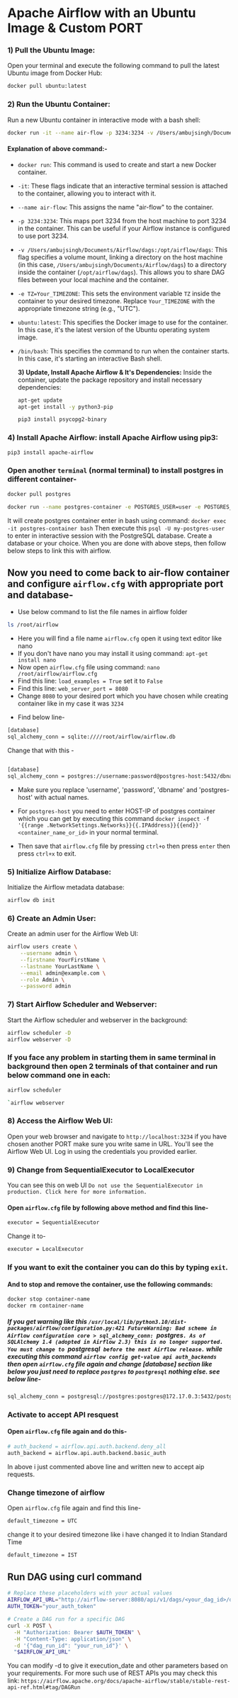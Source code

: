 # Apache Airflow with an Ubuntu Image & Custom PORT

### 1) Pull the Ubuntu Image:
   Open your terminal and execute the following command to pull the latest Ubuntu image from Docker Hub:

   ```bash
   docker pull ubuntu:latest
   ```

### 2) Run the Ubuntu Container:
   Run a new Ubuntu container in interactive mode with a bash shell:

   ```bash
   docker run -it --name air-flow -p 3234:3234 -v /Users/ambujsingh/Documents/Airflow/dags:/opt/airflow/dags -e TZ=Your_TIMEZONE ubuntu:latest /bin/bash
   ```
#### Explanation of above command:-
- `docker run`: This command is used to create and start a new Docker container.

- `-it`: These flags indicate that an interactive terminal session is attached to the container, allowing you to interact with it.

- `--name air-flow`: This assigns the name "air-flow" to the container.

- `-p 3234:3234`: This maps port 3234 from the host machine to port 3234 in the container. This can be useful if your Airflow instance is configured to use port 3234.

- `-v /Users/ambujsingh/Documents/Airflow/dags:/opt/airflow/dags`: This flag specifies a volume mount, linking a directory on the host machine (in this case, `/Users/ambujsingh/Documents/Airflow/dags`) to a directory inside the container (`/opt/airflow/dags`). This allows you to share DAG files between your local machine and the container.

- `-e TZ=Your_TIMEZONE`: This sets the environment variable `TZ` inside the container to your desired timezone. Replace `Your_TIMEZONE` with the appropriate timezone string (e.g., "UTC").

- `ubuntu:latest`: This specifies the Docker image to use for the container. In this case, it's the latest version of the Ubuntu operating system image.

- `/bin/bash`: This specifies the command to run when the container starts. In this case, it's starting an interactive Bash shell.




   **3) Update, Install Apache Airflow & It's Dependencies:**
   Inside the container, update the package repository and install necessary dependencies:

   ```bash
   apt-get update
   apt-get install -y python3-pip
   ```
   ```bash
   pip3 install psycopg2-binary
   ```

### 4) Install Apache Airflow: install Apache Airflow using pip3:

   ```bash
   pip3 install apache-airflow
   ```

### Open another `terminal` (normal terminal) to install postgres in different container-
   ```bash
   docker pull postgres
   ```
   ```bash 
   docker run --name postgres-container -e POSTGRES_USER=user -e POSTGRES_PASSWORD=password -d -p 5432:5432 postgres
   ```
   It will create postgres container enter in bash using command: `docker exec -it postgres-container bash`
      Then execute this `psql -U my-postgres-user` to enter in interactive session with the PostgreSQL database. Create a database or your choice.
      When you are done with above steps, then follow below steps to link this with airflow.

  

## Now you need to come back to air-flow container and configure `airflow.cfg` with appropriate port and database-
- Use below command to list the file names in airflow folder
```bash
ls /root/airflow
```
- Here you will find a file name `airflow.cfg` open it using text editor like nano
- If you don't have nano you may install it using command: `apt-get install nano`
- Now open `airflow.cfg` file using command: `nano /root/airflow/airflow.cfg`
- Find this line: `load_examples = True` set it to `False`
- Find this line: `web_server_port = 8080`
- Change `8080` to your desired port which you have chosen while creating container like in my case it was `3234`
* Find below line- 
```bash
[database]
sql_alchemy_conn = sqlite:////root/airflow/airflow.db
```
Change that with this -
```bash

[database]
sql_alchemy_conn = postgres://username:password@postgres-host:5432/dbname


```
- Make sure you replace 'username', 'password', 'dbname' and 'postgres-host' with actual names.
- For `postgres-host` you need to enter HOST-IP of postgres container which you can get by executing this command `docker inspect -f '{{range .NetworkSettings.Networks}}{{.IPAddress}}{{end}}' <container_name_or_id>` in your normal terminal.

- Then save that `airflow.cfg` file by pressing `ctrl+o` then press `enter` then press `ctrl+x` to exit.


### 5) Initialize Airflow Database:
   Initialize the Airflow metadata database:

   ```bash
   airflow db init
   ```

### 6) Create an Admin User:
   Create an admin user for the Airflow Web UI:

   ```bash
   airflow users create \
       --username admin \
       --firstname YourFirstName \
       --lastname YourLastName \
       --email admin@example.com \
       --role Admin \
       --password admin
   ```

### 7) Start Airflow Scheduler and Webserver:
   Start the Airflow scheduler and webserver in the background:
```bash
airflow scheduler -D
airflow webserver -D
```
### If you face any problem in starting them in same terminal in background then open 2 terminals of that container and run below command one in each:
```bash
airflow scheduler
```
```bash
`airflow webserver
```

### 8) Access the Airflow Web UI:
   Open your web browser and navigate to `http://localhost:3234` if you have chosen another PORT make sure you write same in URL. You'll see the Airflow Web UI. Log in using the credentials you provided earlier.

### 9) Change from SequentialExecutor to LocalExecutor
You can see this on web UI `Do not use the SequentialExecutor in production. Click here for more information.`

#### Open `airflow.cfg` file by following above method and find this line-
```bash
executor = SequentialExecutor
```
Change it to-
```bash
executor = LocalExecutor
```




### If you want to exit the container you can do this by typing `exit`. 
#### And to stop and remove the container, use the following commands:

```bash
docker stop container-name
docker rm container-name
``` 

##### If you get warning like this `/usr/local/lib/python3.10/dist-packages/airflow/configuration.py:421 FutureWarning: Bad scheme in Airflow configuration core > sql_alchemy_conn: `postgres`. As of SQLAlchemy 1.4 (adopted in Airflow 2.3) this is no longer supported.  You must change to `postgresql` before the next Airflow release.` while executing this command `airflow config get-value api auth_backends` then open `airflow.cfg` file again and change [database] section like below you just need to replace `postgres` to `postgresql` nothing else. see below line-


```bash
sql_alchemy_conn = postgresql://postgres:postgres@172.17.0.3:5432/postgres
```

### Activate to accept API resquest 
#### Open `airflow.cfg` file again and do this- 
```bash
# auth_backend = airflow.api.auth.backend.deny_all
auth_backend = airflow.api.auth.backend.basic_auth
```
In above i just commented above line and written new to accept aip requests.


### Change timezone of airflow 
Open `airflow.cfg` file again and find this line-
```bash
default_timezone = UTC
```
change it to your desired timezone like i have changed it to Indian Standard Time
```bash
default_timezone = IST
``` 

## Run DAG using curl command
```bash
# Replace these placeholders with your actual values
AIRFLOW_API_URL="http://airflow-server:8080/api/v1/dags/<your_dag_id>/dagRuns"
AUTH_TOKEN="your_auth_token"

# Create a DAG run for a specific DAG
curl -X POST \
  -H "Authorization: Bearer $AUTH_TOKEN" \
  -H "Content-Type: application/json" \
  -d '{"dag_run_id": "your_run_id"}' \
  "$AIRFLOW_API_URL"
```

You can modify -d to give it execution_date and other parameters based on your requirements.
For more such use of REST APIs you may check this link: `https://airflow.apache.org/docs/apache-airflow/stable/stable-rest-api-ref.html#tag/DAGRun`
